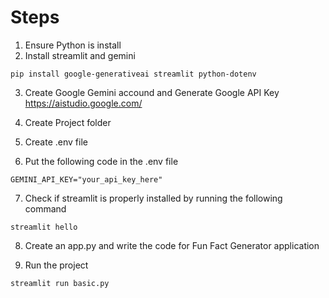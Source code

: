 # Steps

1. Ensure Python is install
2. Install streamlit and gemini

```
pip install google-generativeai streamlit python-dotenv
```

3. Create Google Gemini accound and Generate Google API Key
   https://aistudio.google.com/

4. Create Project folder
5. Create .env file
6. Put the following code in the .env file

```
GEMINI_API_KEY="your_api_key_here"
```

7. Check if streamlit is properly installed by running the following command

```
streamlit hello
```

8. Create an app.py and write the code for Fun Fact Generator application

9. Run the project

```
streamlit run basic.py
```
